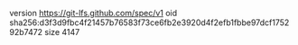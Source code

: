 version https://git-lfs.github.com/spec/v1
oid sha256:d3f3d9fbc4f21457b76583f73ce6fb2e3920d4f2efb1fbbe97dcf175292b7472
size 4147
